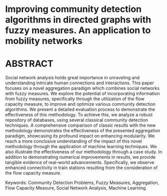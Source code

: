 # Improving community detection algorithms in directed graphs with fuzzy measures. An application to mobility networks
# ABSTRACT
Social network analysis holds great importance in unraveling and understanding intricate human connections and interactions. This paper focuses on a novel aggregation paradigm which combines social networks with fuzzy measures. We explore the potential of incorporating information from fuzzy measures, specifically through the utilization of the flow capacity measure, to improve and optimize various community detection algorithms. We present a detailed evaluation process to demonstrate the effectiveness of this methodology. To achieve this, we analyze a robust repository of databases, using several classical community detection techniques. A comprehensive comparison of classic results with the new methodology demonstrates the effectiveness of the presented aggregation paradigm, showcasing its profound impact on enhancing modularity. We reach a more conclusive understanding of the impact of this novel methodology through the application of machine learning techniques. We also illustrate the effectiveness of our methodology through a case study. In addition to demonstrating numerical improvements in results, we provide tangible evidence of real-world advancements. Specifically, we observe enhanced connectivity in train stations resulting from the consideration of the flow capacity measure.

Keywords: Community Detection Problems, Fuzzy Measures, Aggregation,
Flow Capacity Measure, Social Network Analysis, Machine Learning
